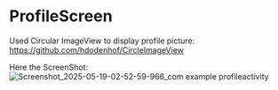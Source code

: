 # ProfileScreen

Used Circular ImageView to display profile picture:  
https://github.com/hdodenhof/CircleImageView

Here the ScreenShot:
![Screenshot_2025-05-19-02-52-59-966_com example profileactivity](https://github.com/user-attachments/assets/0b4b6eef-86c2-4668-b74b-9b9fb316b2b1)
